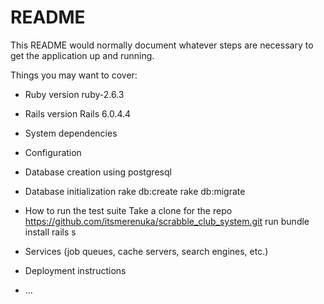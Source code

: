 # README

This README would normally document whatever steps are necessary to get the
application up and running.

Things you may want to cover:

* Ruby version
    ruby-2.6.3
* Rails version Rails 6.0.4.4   
* System dependencies

* Configuration

* Database creation
    using postgresql
* Database initialization
    rake db:create
    rake db:migrate
* How to run the test suite
    Take a clone for the repo https://github.com/itsmerenuka/scrabble_club_system.git
    run bundle install
    rails s
* Services (job queues, cache servers, search engines, etc.)

* Deployment instructions

* ...
